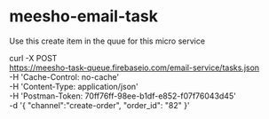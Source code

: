 # meesho-email-task

Use this create item in the quue for this micro service 

curl -X POST \
  https://meesho-task-queue.firebaseio.com/email-service/tasks.json \
  -H 'Cache-Control: no-cache' \
  -H 'Content-Type: application/json' \
  -H 'Postman-Token: 70ff76ff-98ee-b1df-e852-f07f76043d45' \
  -d '{
	"channel":"create-order",
	"order_id": "82"
}'
